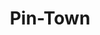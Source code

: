 ---
title: Pin-Town
developer: Fail Safe Games
description: Home of the Pin Pals and Gals! Help them in their wacky adventures across Town in this unique physics puzzle game based on Pachinko.
image: Pin-Town.jpg
link: https://www.pin-town.com
windows: https://www.microsoft.com/en-ca/store/p/pin-town/9pp0jgb593gw
mac: https://itunes.apple.com/us/app/pin-town/id1229378046
linux: https://uappexplorer.com/app/pin-town.failsafegames
ios: https://itunes.apple.com/us/app/pin-town/id1229473509
android: https://play.google.com/store/apps/details?id=com.failsafegames.pachinkrop
flash: http://kiz10.com/pintown/
html5: https://apps.facebook.com/pachinkrop/
featured: true
---